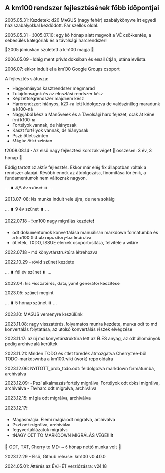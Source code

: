 ## A km100 rendszer fejlesztésének főbb időpontjai

2005.05.31: Kezdetek: d20 MAGUS (nagy fehér) szabálykönyvre írt egyedi háziszabályokkal kezdődött. Pár szellős oldal.

2005.05.31 - 2005.07.10: egy bő hónap alatt megvolt a VÉ csökkentés, a sebesülés kategóriák és a távolsági harcrendszer!

🔆2005 júniusban született a km100 magja 🔆

2006.05.09 - Idáig ment privát doksiban és email útján, utána levlista.

2006.07: ekkor indult el a km100 Google Groups csoport

A fejlesztés státusza:
  - Hagyományos kasztrendszer megmarad
  - Tulajdonságok és az elosztási rendszer kész
  - Képzettségrendszer majdnem kész
  - Harcrendszer: hiányos, k20-ra lett kidolgozva de valószínűleg maradunk a k100-nál
  - Nagyjából kész a Manőverek és a Távolsági harc fejezet, csak át kéne írni k100-ra
  - Fortélyok vannak, de hiányosak
  -   Kaszt fortélyok vannak, de hiányosak
  - Pszi: ötlet szinten
  - Mágia: ötlet szinten


❗2008.08.14 - Az első nagy fejlesztési korszak vége❗  🔆 összesen: 3 év, 3 hónap 🔆

Eddig tartott az aktív fejlesztés. Ekkor már elég fix állapotban voltak a rendszer alapjai. Később ennek az átdolgozása, finomítása történik, a fundamentumok nem változnak nagyon.


...  ⏸️  4,5 év szünet ⏸️  ...


2013.07-08: kis munka indult vele újra, de nem sokáig


...  ⏸️ 9 év szünet ⏸️  ...


2022.07.18 - ❗km100 nagy migrálás kezdete❗
  - odt dokumentumok konvertálása manuálisan markdown formátumba és a km100 Github repository-ba letárolva
  - ötletek, TODO, ISSUE elemek csoportosítása, felvitele a wikire

2022.07.18 - md könyvtárstruktúra létrehozva

2022.10.29 - rövid szünet kezdete

... ⏸️ fél év szünet ⏸️ ...

2023.04: kis visszatérés, data, yaml generátor készítése

2023.05: szünet megint

... ⏸️ 5 hónap szünet ⏸️ ...

2023.10: MAGUS versenyre készülünk

2023.11.08: nagy visszatérés, folyamatos munka kezdete, munka odt to md konvertálás folytatása, az utolsó konvertálás részek elvégzése

  2023.11.17: az új md könyvtárstruktúra lett az ÉLES anyag, az odt állományok pedig archive alá kerültek

  2023.11.21: Minden TODO és ötlet töredék átmozgatva Cherrytree-ből TODO-markdownba a km100.wiki (work) repo oldalra

  2023.12.06: NYITOTT_prob_todo.odt: feldolgozva markdown formátumba, archiválva

  2023.12.09:
    - Pszí alkalmazás fortély migrálva; Fortélyok odt doksi migrálva, archiválva
    - Távharc odt migrálva, archiválva

  2023.12.15: mágia odt migrálva, archiválva

2023.12.17❗
  - Magasmágia: Elemi mágia odt migrálva, archiválva
  - Pszi odt migrálva, archiválva
  - fegyvertáblázatok migrálva
  - ❗NAGY ODT TO MARKDOWN MIGRÁLÁS VÉGE!!!!❗

🔆 ODT, TXT, Cherry to MD:  ~  6 hónap nettó munka volt 🔆

2023.12.29 - Első, Github release: km100 v0.4.0.0

2024.05.01: Áttérés az ÉV.HÉT verziózásra: v24.18

